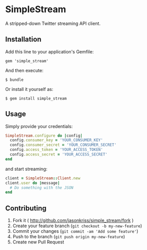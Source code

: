 # SimpleStream

A stripped-down Twitter streaming API client.

## Installation

Add this line to your application's Gemfile:

    gem 'simple_stream'

And then execute:

    $ bundle

Or install it yourself as:

    $ gem install simple_stream

## Usage

Simply provide your credentials:

```ruby
SimpleStream.configure do |config|
  config.consumer_key = 'YOUR_CONSUMER_KEY'
  config.consumer_secret = 'YOUR_CONSUMER_SECRET'
  config.access_token = 'YOUR_ACCESS_TOKEN'
  config.access_secret = 'YOUR_ACCESS_SECRET'
end
```

and start streaming:

```ruby
client = SimpleStream::Client.new
client.user do |message|
  # Do something with the JSON
end
```

## Contributing

1. Fork it ( http://github.com/jasonkriss/simple_stream/fork )
2. Create your feature branch (`git checkout -b my-new-feature`)
3. Commit your changes (`git commit -am 'Add some feature'`)
4. Push to the branch (`git push origin my-new-feature`)
5. Create new Pull Request
